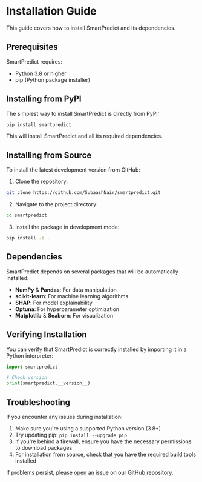 # Installation Guide

This guide covers how to install SmartPredict and its dependencies.

## Prerequisites

SmartPredict requires:

- Python 3.8 or higher
- pip (Python package installer)

## Installing from PyPI

The simplest way to install SmartPredict is directly from PyPI:

```bash
pip install smartpredict
```

This will install SmartPredict and all its required dependencies.

## Installing from Source

To install the latest development version from GitHub:

1. Clone the repository:
```bash
git clone https://github.com/SubaashNair/smartpredict.git
```

2. Navigate to the project directory:
```bash
cd smartpredict
```

3. Install the package in development mode:
```bash
pip install -e .
```

## Dependencies

SmartPredict depends on several packages that will be automatically installed:

- **NumPy** & **Pandas**: For data manipulation
- **scikit-learn**: For machine learning algorithms
- **SHAP**: For model explainability
- **Optuna**: For hyperparameter optimization
- **Matplotlib** & **Seaborn**: For visualization

## Verifying Installation

You can verify that SmartPredict is correctly installed by importing it in a Python interpreter:

```python
import smartpredict

# Check version
print(smartpredict.__version__)
```

## Troubleshooting

If you encounter any issues during installation:

1. Make sure you're using a supported Python version (3.8+)
2. Try updating pip: `pip install --upgrade pip`
3. If you're behind a firewall, ensure you have the necessary permissions to download packages
4. For installation from source, check that you have the required build tools installed

If problems persist, please [open an issue](https://github.com/SubaashNair/smartpredict/issues) on our GitHub repository.
